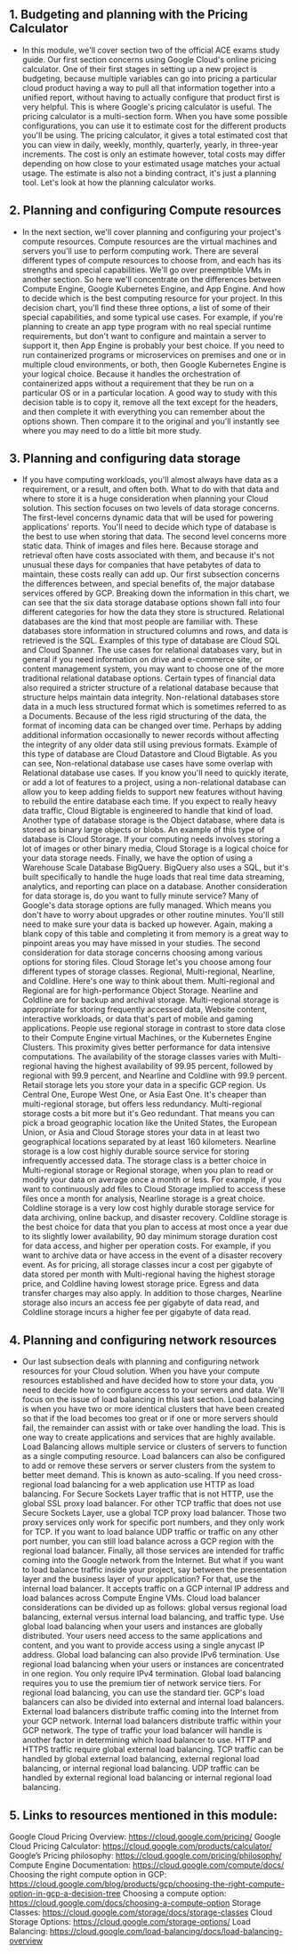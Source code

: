 ## 1. Budgeting and planning with the Pricing Calculator

* In this module, we'll cover section two of the official ACE exams study guide. Our first section concerns using Google Cloud's online pricing calculator. One of their first stages in setting up a new project is budgeting, because multiple variables can go into pricing a particular cloud product having a way to pull all that information together into a unified report, without having to actually configure that product first is very helpful. This is where Google's pricing calculator is useful. The pricing calculator is a multi-section form. When you have some possible configurations, you can use it to estimate cost for the different products you'll be using. The pricing calculator, it gives a total estimated cost that you can view in daily, weekly, monthly, quarterly, yearly, in three-year increments. The cost is only an estimate however, total costs may differ depending on how close to your estimated usage matches your actual usage. The estimate is also not a binding contract, it's just a planning tool. Let's look at how the planning calculator works.

## 2. Planning and configuring Compute resources

* In the next section, we'll cover planning and configuring your project's compute resources. Compute resources are the virtual machines and servers you'll use to perform computing work. There are several different types of compute resources to choose from, and each has its strengths and special capabilities. We'll go over preemptible VMs in another section. So here we'll concentrate on the differences between Compute Engine, Google Kubernetes Engine, and App Engine. And how to decide which is the best computing resource for your project. In this decision chart, you'll find these three options, a list of some of their special capabilities, and some typical use cases. For example, if you're planning to create an app type program with no real special runtime requirements, but don't want to configure and maintain a server to support it, then App Engine is probably your best choice. If you need to run containerized programs or microservices on premises and one or in multiple cloud environments, or both, then Google Kubernetes Engine is your logical choice. Because it handles the orchestration of containerized apps without a requirement that they be run on a particular OS or in a particular location. A good way to study with this decision table is to copy it, remove all the text except for the headers, and then complete it with everything you can remember about the options shown. Then compare it to the original and you'll instantly see where you may need to do a little bit more study. 

##  3. Planning and configuring data storage

* If you have computing workloads, you'll almost always have data as a requirement, or a result, and often both. What to do with that data and where to store it is a huge consideration when planning your Cloud solution. This section focuses on two levels of data storage concerns. The first-level concerns dynamic data that will be used for powering applications' reports. You'll need to decide which type of database is the best to use when storing that data. The second level concerns more static data. Think of images and files here. Because storage and retrieval often have costs associated with them, and because it's not unusual these days for companies that have petabytes of data to maintain, these costs really can add up. Our first subsection concerns the differences between, and special benefits of, the major database services offered by GCP. Breaking down the information in this chart, we can see that the six data storage database options shown fall into four different categories for how the data they store is structured. Relational databases are the kind that most people are familiar with. These databases store information in structured columns and rows, and data is retrieved is the SQL. Examples of this type of database are Cloud SQL and Cloud Spanner. The use cases for relational databases vary, but in general if you need information on drive and e-commerce site, or content management system, you may want to choose one of the more traditional relational database options. Certain types of financial data also required a stricter structure of a relational database because that structure helps maintain data integrity. Non-relational databases store data in a much less structured format which is sometimes referred to as a Documents. Because of the less rigid structuring of the data, the format of incoming data can be changed over time. Perhaps by adding additional information occasionally to newer records without affecting the integrity of any older data still using previous formats. Example of this type of database are Cloud Datastore and Cloud Bigtable. As you can see, Non-relational database use cases have some overlap with Relational database use cases. If you know you'll need to quickly iterate, or add a lot of features to a project, using a non-relational database can allow you to keep adding fields to support new features without having to rebuild the entire database each time. If you expect to really heavy data traffic, Cloud Bigtable is engineered to handle that kind of load. Another type of database storage is the Object database, where data is stored as binary large objects or blobs. An example of this type of database is Cloud Storage. If your computing needs involves storing a lot of images or other binary media, Cloud Storage is a logical choice for your data storage needs. Finally, we have the option of using a Warehouse Scale Database BigQuery. BigQuery also uses a SQL, but it's built specifically to handle the huge loads that real time data streaming, analytics, and reporting can place on a database. Another consideration for data storage is, do you want to fully minute service? Many of Google's data storage options are fully managed. Which means you don't have to worry about upgrades or other routine minutes. You'll still need to make sure your data is backed up however. Again, making a blank copy of this table and completing it from memory is a great way to pinpoint areas you may have missed in your studies. The second consideration for data storage concerns choosing among various options for storing files. Cloud Storage let's you choose among four different types of storage classes. Regional, Multi-regional, Nearline, and Coldline. Here's one way to think about them. Multi-regional and Regional are for high-performance Object Storage. Nearline and Coldline are for backup and archival storage. Multi-regional storage is appropriate for storing frequently accessed data, Website content, interactive workloads, or data that's part of mobile and gaming applications. People use regional storage in contrast to store data close to their Compute Engine virtual Machines, or the Kubernetes Engine Clusters. This proximity gives better performance for data intensive computations. The availability of the storage classes varies with Multi-regional having the highest availability of 99.95 percent, followed by regional with 99.9 percent, and Nearline and Coldline with 99.9 percent. Retail storage lets you store your data in a specific GCP region. Us Central One, Europe West One, or Asia East One. It's cheaper than multi-regional storage, but offers less redundancy. Multi-regional storage costs a bit more but it's Geo redundant. That means you can pick a broad geographic location like the United States, the European Union, or Asia and Cloud Storage stores your data in at least two geographical locations separated by at least 160 kilometers. Nearline storage is a low cost highly durable source service for storing infrequently accessed data. The storage class is a better choice in Multi-regional storage or Regional storage, when you plan to read or modify your data on average once a month or less. For example, if you want to continuously add files to Cloud Storage implied to access these files once a month for analysis, Nearline storage is a great choice. Coldline storage is a very low cost highly durable storage service for data archiving, online backup, and disaster recovery. Coldline storage is the best choice for data that you plan to access at most once a year due to its slightly lower availability, 90 day minimum storage duration cost for data access, and higher per operation costs. For example, if you want to archive data or have access in the event of a disaster recovery event. As for pricing, all storage classes incur a cost per gigabyte of data stored per month with Multi-regional having the highest storage price, and Coldline having lowest storage price. Egress and data transfer charges may also apply. In addition to those charges, Nearline storage also incurs an access fee per gigabyte of data read, and Coldline storage incurs a higher fee per gigabyte of data read.

## 4. Planning and configuring network resources

* Our last subsection deals with planning and configuring network resources for your Cloud solution. When you have your compute resources established and have decided how to store your data, you need to decide how to configure access to your servers and data. We'll focus on the issue of load balancing in this last section. Load balancing is when you have two or more identical clusters that have been created so that if the load becomes too great or if one or more servers should fail, the remainder can assist with or take over handling the load. This is one way to create applications and services that are highly available. Load Balancing allows multiple service or clusters of servers to function as a single computing resource. Load balancers can also be configured to add or remove these servers or server clusters from the system to better meet demand. This is known as auto-scaling. If you need cross-regional load balancing for a web application use HTTP as load balancing. For Secure Sockets Layer traffic that is not HTTP, use the global SSL proxy load balancer. For other TCP traffic that does not use Secure Sockets Layer, use a global TCP proxy load balancer. Those two proxy services only work for specific port numbers, and they only work for TCP. If you want to load balance UDP traffic or traffic on any other port number, you can still load balance across a GCP region with the regional load balancer. Finally, all those services are intended for traffic coming into the Google network from the Internet. But what if you want to load balance traffic inside your project, say between the presentation layer and the business layer of your application? For that, use the internal load balancer. It accepts traffic on a GCP internal IP address and load balances across Compute Engine VMs. Cloud load balancer considerations can be divided up as follows: global versus regional load balancing, external versus internal load balancing, and traffic type. Use global load balancing when your users and instances are globally distributed. Your users need access to the same applications and content, and you want to provide access using a single anycast IP address. Global load balancing can also provide IPv6 termination. Use regional load balancing when your users or instances are concentrated in one region. You only require IPv4 termination. Global load balancing requires you to use the premium tier of network service tiers. For regional load balancing, you can use the standard tier. GCP's load balancers can also be divided into external and internal load balancers. External load balancers distribute traffic coming into the Internet from your GCP network. Internal load balancers distribute traffic within your GCP network. The type of traffic your load balancer will handle is another factor in determining which load balancer to use. HTTP and HTTPS traffic require global external load balancing. TCP traffic can be handled by global external load balancing, external regional load balancing, or internal regional load balancing. UDP traffic can be handled by external regional load balancing or internal regional load balancing.

## 5. Links to resources mentioned in this module:

Google Cloud Pricing Overview:  https://cloud.google.com/pricing/
Google Cloud Pricing Calculator:  https://cloud.google.com/products/calculator/
Google’s Pricing philosophy: https://cloud.google.com/pricing/philosophy/
Compute Engine Documentation:  https://cloud.google.com/compute/docs/
Choosing the right compute option in GCP:  https://cloud.google.com/blog/products/gcp/choosing-the-right-compute-option-in-gcp-a-decision-tree
Choosing a compute option: https://cloud.google.com/docs/choosing-a-compute-option
Storage Classes:  https://cloud.google.com/storage/docs/storage-classes
Cloud Storage Options:  https://cloud.google.com/storage-options/
Load Balancing:  https://cloud.google.com/load-balancing/docs/load-balancing-overview